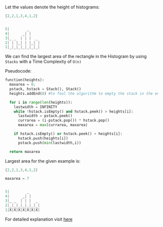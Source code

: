 Let the values denote the height of histograms: 
```java
{2,2,1,3,4,1,2}


5|        _
4|      _| |
3|_ _  | | |  _
2| | |_| | |_| |
1|_|_|_|_|_|_|_|
```


We can find the largest area of the rectangle in the Histogram by using `Stacks` with a Time Complexity of `O(n)`

Pseudocode:

```python
function(heights):
  maxarea = 0;
  pstack, hstack = Stack(), Stack()
  heights.addEnd(0) #to fool the algorithm to empty the stack in the end

  for i in range(len(heights)):
  	lastwidth = INFINITY
    while !hstack.isEmpty() and hstack.peek() > heights[i]:
      lastwidth = pstack.peek()
      currarea = (i-pstack.pop()) * hstack.pop()
      maxarea = max(currarea, maxarea)

    if hstack.isEmpty() or hstack.peek() < heights[i]:
      hstack.push(heights[i])
      pstack.push(min(lastwidth,i))

  return maxarea
  ```
  
Largest area for the given example is:
  
```java
{2,2,1,3,4,1,2}

maxarea = 7


5|        _
4|      _| |
3|_ _  | | |  _
2|_|_|_|_|_|_|_|
1|X|X|X|X|X|X|X|
```
For detailed explanation visit [here](https://www.youtube.com/watch?v=lsQTYlCiU6c)
